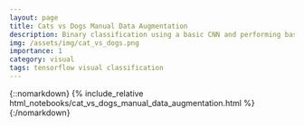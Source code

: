 ```yaml
---
layout: page
title: Cats vs Dogs Manual Data Augmentation
description: Binary classification using a basic CNN and performing basic data augmentation with a manual pipeline.
img: /assets/img/cat_vs_dogs.png
importance: 1
category: visual
tags: tensorflow visual classification
---
```


{::nomarkdown}
{% include_relative html_notebooks/cat_vs_dogs_manual_data_augmentation.html %}
{:/nomarkdown}
